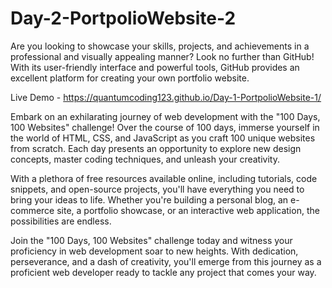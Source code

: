 # Day-2-PortpolioWebsite-2
Are you looking to showcase your skills, projects, and achievements in a professional and visually appealing manner? Look no further than GitHub! With its user-friendly interface and powerful tools, GitHub provides an excellent platform for creating your own portfolio website.

Live Demo - https://quantumcoding123.github.io/Day-1-PortpolioWebsite-1/

Embark on an exhilarating journey of web development with the "100 Days, 100 Websites" challenge! Over the course of 100 days, immerse yourself in the world of HTML, CSS, and JavaScript as you craft 100 unique websites from scratch. Each day presents an opportunity to explore new design concepts, master coding techniques, and unleash your creativity.

With a plethora of free resources available online, including tutorials, code snippets, and open-source projects, you'll have everything you need to bring your ideas to life. Whether you're building a personal blog, an e-commerce site, a portfolio showcase, or an interactive web application, the possibilities are endless.

Join the "100 Days, 100 Websites" challenge today and witness your proficiency in web development soar to new heights. With dedication, perseverance, and a dash of creativity, you'll emerge from this journey as a proficient web developer ready to tackle any project that comes your way.
